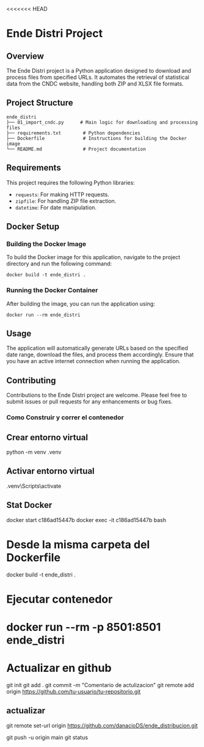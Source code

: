 <<<<<<< HEAD
# Ende Distri Project

## Overview
The Ende Distri project is a Python application designed to download and process files from specified URLs. It automates the retrieval of statistical data from the CNDC website, handling both ZIP and XLSX file formats.

## Project Structure
```
ende_distri
├── 01_import_cndc.py      # Main logic for downloading and processing files
├── requirements.txt        # Python dependencies
├── Dockerfile              # Instructions for building the Docker image
└── README.md               # Project documentation
```

## Requirements
This project requires the following Python libraries:
- `requests`: For making HTTP requests.
- `zipfile`: For handling ZIP file extraction.
- `datetime`: For date manipulation.

## Docker Setup

### Building the Docker Image
To build the Docker image for this application, navigate to the project directory and run the following command:
```
docker build -t ende_distri .
```

### Running the Docker Container
After building the image, you can run the application using:
```
docker run --rm ende_distri
```

## Usage
The application will automatically generate URLs based on the specified date range, download the files, and process them accordingly. Ensure that you have an active internet connection when running the application.

## Contributing
Contributions to the Ende Distri project are welcome. Please feel free to submit issues or pull requests for any enhancements or bug fixes.

### Como Construir y correr el contenedor ###

## Crear entorno virtual 
python -m venv .venv

## Activar entorno virtual 
.venv\Scripts\activate

## Stat Docker 
docker start c186ad15447b
docker exec -it c186ad15447b bash

# Desde la misma carpeta del Dockerfile
docker build -t ende_distri .

# Ejecutar contenedor
docker run --rm -p 8501:8501 ende_distri
=======
# Actualizar en github 

git init
git add .
git commit -m "Comentario de actulizacion"
git remote add origin https://github.com/tu-usuario/tu-repositorio.git

## actualizar 
git remote set-url origin https://github.com/danacioDS/ende_distribucion.git

git push -u origin main
git status
